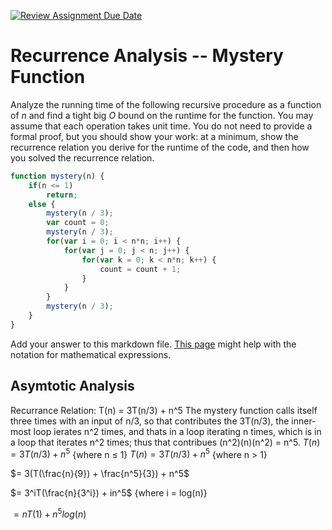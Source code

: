 [![Review Assignment Due Date](https://classroom.github.com/assets/deadline-readme-button-24ddc0f5d75046c5622901739e7c5dd533143b0c8e959d652212380cedb1ea36.svg)](https://classroom.github.com/a/OlW38W4k)
# Recurrence Analysis -- Mystery Function

Analyze the running time of the following recursive procedure as a function of
$n$ and find a tight big $O$ bound on the runtime for the function. You may
assume that each operation takes unit time. You do not need to provide a formal
proof, but you should show your work: at a minimum, show the recurrence relation
you derive for the runtime of the code, and then how you solved the recurrence
relation.

```javascript
function mystery(n) {
    if(n <= 1)
        return;
    else {
        mystery(n / 3);
        var count = 0;
        mystery(n / 3);
        for(var i = 0; i < n*n; i++) {
            for(var j = 0; j < n; j++) {
                for(var k = 0; k < n*n; k++) {
                    count = count + 1;
                }
            }
        }
        mystery(n / 3);
    }
}
```

Add your answer to this markdown file. [This
page](https://docs.github.com/en/get-started/writing-on-github/working-with-advanced-formatting/writing-mathematical-expressions)
might help with the notation for mathematical expressions.

## Asymtotic Analysis
Recurrance Relation: T(n) = 3T(n/3) + n^5
The mystery function calls itself three times with an input of n/3, so that contributes the 3T(n/3), the inner-most loop ierates n^2 times, and thats in a loop iterating n times, which is in a loop that iterates n^2 times; thus that contribues (n^2)(n)(n^2) = n^5.
$T(n) = 3T(n/3) + n^5$    {where n $\le$ 1}
$T(n) = 3T(n/3) + n^5$    {where n > 1}

$= 3(T(\frac{n}{9}) + \frac{n^5}{3}) + n^5$

$= 3^iT(\frac{n}{3^i}) + in^5$    {where i = log(n)}

$= nT(1) + n^5log(n)$